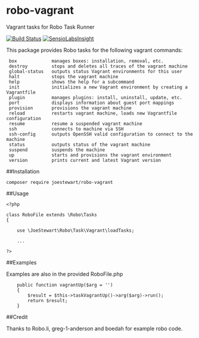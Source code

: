 # robo-vagrant
Vagrant tasks for Robo Task Runner

[![Build Status](https://travis-ci.org/joestewart/robo-vagrant.svg?branch=master)](https://travis-ci.org/joestewart/robo-vagrant)
[![SensioLabsInsight](https://insight.sensiolabs.com/projects/800f42d0-51b1-4f51-b6f6-e66ea8af488a/mini.png)](https://insight.sensiolabs.com/projects/800f42d0-51b1-4f51-b6f6-e66ea8af488a)

This package provides Robo tasks for the following vagrant commands:

     box             manages boxes: installation, removal, etc.
     destroy         stops and deletes all traces of the vagrant machine
     global-status   outputs status Vagrant environments for this user
     halt            stops the vagrant machine
     help            shows the help for a subcommand
     init            initializes a new Vagrant environment by creating a Vagrantfile
     plugin          manages plugins: install, uninstall, update, etc.
     port            displays information about guest port mappings
     provision       provisions the vagrant machine
     reload          restarts vagrant machine, loads new Vagrantfile configuration
     resume          resume a suspended vagrant machine
     ssh             connects to machine via SSH
     ssh-config      outputs OpenSSH valid configuration to connect to the machine
     status          outputs status of the vagrant machine
     suspend         suspends the machine
     up              starts and provisions the vagrant environment
     version         prints current and latest Vagrant version



##Installation

```
composer require joestewart/robo-vagrant
```
     
##Usage

```
<?php

class RoboFile extends \Robo\Tasks
{

    use \JoeStewart\Robo\Task\Vagrant\loadTasks;
    
    ...
    
?>
```

##Examples

Examples are also in the provided RoboFile.php

```    
    public function vagrantUp($arg = '')
    {
        $result = $this->taskVagrantUp()->arg($arg)->run();
        return $result;
    }
```

##Credit

Thanks to Robo.li, greg-1-anderson and boedah for example robo code.